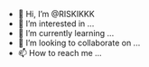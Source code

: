 - 👋 Hi, I’m @RISKIKKK
- 👀 I’m interested in ...
- 🌱 I’m currently learning ...
- 💞️ I’m looking to collaborate on ...
- 📫 How to reach me ...

<!---
RISKIKKK/RISKIKKK is a ✨ special ✨ repository because its `README.md` (this file) appears on your GitHub profile.
You can click the Preview link to take a look at your changes.
--->
